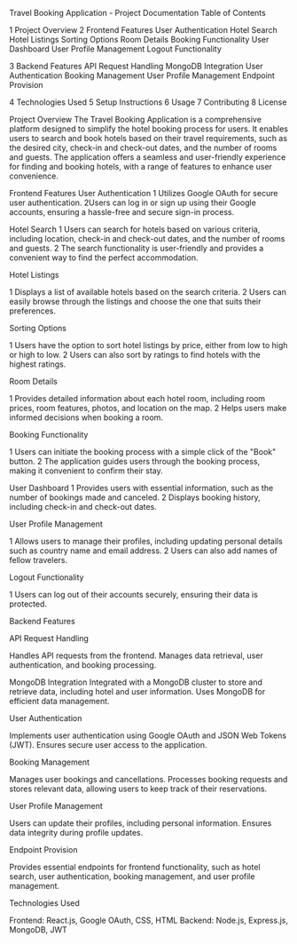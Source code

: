 Travel Booking Application - Project Documentation
Table of Contents

1 Project Overview
2 Frontend Features
   User Authentication
    Hotel Search
    Hotel Listings
    Sorting Options
    Room Details
    Booking Functionality
    User Dashboard
    User Profile Management
    Logout Functionality

3 Backend Features
    API Request Handling
    MongoDB Integration
    User Authentication
    Booking Management
    User Profile Management
    Endpoint Provision    

4 Technologies Used
5 Setup Instructions
6 Usage
7 Contributing
8 License    

Project Overview
The Travel Booking Application is a comprehensive platform designed to simplify the hotel booking process for users. It enables users to search and book hotels based on their travel requirements, such as the desired city, check-in and check-out dates, and the number of rooms and guests. The application offers a seamless and user-friendly experience for finding and booking hotels, with a range of features to enhance user convenience.

Frontend Features
User Authentication
   1 Utilizes Google OAuth for secure user authentication.
    2Users can log in or sign up using their Google accounts, ensuring a hassle-free and secure sign-in process.
    
Hotel Search
     1 Users can search for hotels based on various criteria, including location, check-in and check-out dates, and the number of rooms and guests.
    2 The search functionality is user-friendly and provides a convenient way to find the perfect accommodation.

Hotel Listings

  1 Displays a list of available hotels based on the search criteria.
  2 Users can easily browse through the listings and choose the one that suits their preferences.

Sorting Options

  1 Users have the option to sort hotel listings by price, either from low to high or high to low.
  2 Users can also sort by ratings to find hotels with the highest ratings.


Room Details

  1 Provides detailed information about each hotel room, including room prices, room features, photos, and location on the map.
  2 Helps users make informed decisions when booking a room.

Booking Functionality

  1 Users can initiate the booking process with a simple click of the "Book" button.
  2 The application guides users through the booking process, making it convenient to confirm their stay.

User Dashboard
  1 Provides users with essential information, such as the number of bookings made and canceled.
  2 Displays booking history, including check-in and check-out dates.

User Profile Management

  1 Allows users to manage their profiles, including updating personal details such as country name and email address.
  2  Users can also add names of fellow travelers.
  
Logout Functionality

  1 Users can log out of their accounts securely, ensuring their data is protected.


Backend Features

API Request Handling

  Handles API requests from the frontend.
  Manages data retrieval, user authentication, and booking processing.
  
MongoDB Integration
  Integrated with a MongoDB cluster to store and retrieve data, including hotel and user information.
  Uses MongoDB for efficient data management.
  
User Authentication

  Implements user authentication using Google OAuth and JSON Web Tokens (JWT).
  Ensures secure user access to the application.
  
Booking Management

  Manages user bookings and cancellations.
  Processes booking requests and stores relevant data, allowing users to keep track of their reservations.
    
User Profile Management

  Users can update their profiles, including personal information.
  Ensures data integrity during profile updates.
  
Endpoint Provision

  Provides essential endpoints for frontend functionality, such as hotel search, user authentication, booking management, and user profile management.
  
Technologies Used

Frontend: React.js, Google OAuth, CSS, HTML
Backend: Node.js, Express.js, MongoDB, JWT
  
  
  
